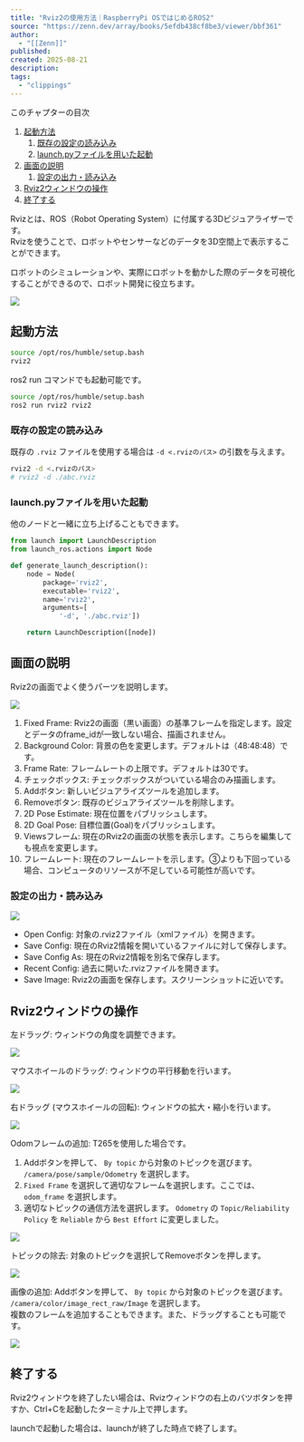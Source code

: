 ```yaml
---
title: "Rviz2の使用方法｜RaspberryPi OSではじめるROS2"
source: "https://zenn.dev/array/books/5efdb438cf8be3/viewer/bbf361"
author:
  - "[[Zenn]]"
published:
created: 2025-08-21
description:
tags:
  - "clippings"
---
```

このチャプターの目次

1. [起動方法](https://zenn.dev/array/books/5efdb438cf8be3/viewer/#%E8%B5%B7%E5%8B%95%E6%96%B9%E6%B3%95)
	1. [既存の設定の読み込み](https://zenn.dev/array/books/5efdb438cf8be3/viewer/#%E6%97%A2%E5%AD%98%E3%81%AE%E8%A8%AD%E5%AE%9A%E3%81%AE%E8%AA%AD%E3%81%BF%E8%BE%BC%E3%81%BF)
	2. [launch.pyファイルを用いた起動](https://zenn.dev/array/books/5efdb438cf8be3/viewer/#launch.py%E3%83%95%E3%82%A1%E3%82%A4%E3%83%AB%E3%82%92%E7%94%A8%E3%81%84%E3%81%9F%E8%B5%B7%E5%8B%95)
2. [画面の説明](https://zenn.dev/array/books/5efdb438cf8be3/viewer/#%E7%94%BB%E9%9D%A2%E3%81%AE%E8%AA%AC%E6%98%8E)
	1. [設定の出力・読み込み](https://zenn.dev/array/books/5efdb438cf8be3/viewer/#%E8%A8%AD%E5%AE%9A%E3%81%AE%E5%87%BA%E5%8A%9B%E3%83%BB%E8%AA%AD%E3%81%BF%E8%BE%BC%E3%81%BF)
3. [Rviz2ウィンドウの操作](https://zenn.dev/array/books/5efdb438cf8be3/viewer/#rviz2%E3%82%A6%E3%82%A3%E3%83%B3%E3%83%89%E3%82%A6%E3%81%AE%E6%93%8D%E4%BD%9C)
4. [終了する](https://zenn.dev/array/books/5efdb438cf8be3/viewer/#%E7%B5%82%E4%BA%86%E3%81%99%E3%82%8B)

Rvizとは、ROS（Robot Operating System）に付属する3Dビジュアライザーです。  
Rvizを使うことで、ロボットやセンサーなどのデータを3D空間上で表示することができます。

ロボットのシミュレーションや、実際にロボットを動かした際のデータを可視化することができるので、ロボット開発に役立ちます。

![](https://storage.googleapis.com/zenn-user-upload/a48d248119da-20221210.png)

## 起動方法

```bash
source /opt/ros/humble/setup.bash
rviz2
```

ros2 run コマンドでも起動可能です。

```bash
source /opt/ros/humble/setup.bash
ros2 run rviz2 rviz2
```

### 既存の設定の読み込み

既存の `.rviz` ファイルを使用する場合は `-d <.rvizのパス>` の引数を与えます。

```bash
rviz2 -d <.rvizのパス>
# rviz2 -d ./abc.rviz
```

### launch.pyファイルを用いた起動

他のノードと一緒に立ち上げることもできます。

```python
from launch import LaunchDescription
from launch_ros.actions import Node

def generate_launch_description():
    node = Node(
        package='rviz2',
        executable='rviz2',
        name='rviz2',
        arguments=[
            '-d', './abc.rviz'])

    return LaunchDescription([node])
```

## 画面の説明

Rviz2の画面でよく使うパーツを説明します。

![](https://storage.googleapis.com/zenn-user-upload/78e4be1dd21f-20221210.png)

1. Fixed Frame: Rviz2の画面（黒い画面）の基準フレームを指定します。設定とデータのframe\_idが一致しない場合、描画されません。
2. Background Color: 背景の色を変更します。デフォルトは（48:48:48）です。
3. Frame Rate: フレームレートの上限です。デフォルトは30です。
4. チェックボックス: チェックボックスがついている場合のみ描画します。
5. Addボタン: 新しいビジュアライズツールを追加します。
6. Removeボタン: 既存のビジュアライズツールを削除します。
7. 2D Pose Estimate: 現在位置をパブリッシュします。
8. 2D Goal Pose: 目標位置(Goal)をパブリッシュします。
9. Viewsフレーム: 現在のRviz2の画面の状態を表示します。こちらを編集しても視点を変更します。
10. フレームレート: 現在のフレームレートを示します。③よりも下回っている場合、コンピュータのリソースが不足している可能性が高いです。

### 設定の出力・読み込み

![](https://storage.googleapis.com/zenn-user-upload/68c613a556e1-20221210.png)

- Open Config: 対象の.rviz2ファイル（xmlファイル）を開きます。
- Save Config: 現在のRviz2情報を開いているファイルに対して保存します。
- Save Config As: 現在のRviz2情報を別名で保存します。
- Recent Config: 過去に開いた.rvizファイルを開きます。
- Save Image: Rviz2の画面を保存します。スクリーンショットに近いです。

## Rviz2ウィンドウの操作

左ドラッグ: ウィンドウの角度を調整できます。

![](https://storage.googleapis.com/zenn-user-upload/005bfad7cf5f-20221210.gif)

マウスホイールのドラッグ: ウィンドウの平行移動を行います。

![](https://storage.googleapis.com/zenn-user-upload/8187a8b83fd7-20221210.gif)

右ドラッグ (マウスホイールの回転): ウィンドウの拡大・縮小を行います。

![](https://storage.googleapis.com/zenn-user-upload/69e9bfb0a639-20221210.gif)

Odomフレームの追加: T265を使用した場合です。

1. Addボタンを押して、 `By topic` から対象のトピックを選びます。 `/camera/pose/sample/Odometry` を選択します。
2. `Fixed Frame` を選択して適切なフレームを選択します。ここでは、 `odom_frame` を選択します。
3. 適切なトピックの通信方法を選択します。 `Odometry` の `Topic/Reliability Policy` を `Reliable` から `Best Effort` に変更しました。

![](https://storage.googleapis.com/zenn-user-upload/8b3c5851047a-20221210.gif)

トピックの除去: 対象のトピックを選択してRemoveボタンを押します。

![](https://storage.googleapis.com/zenn-user-upload/a308a3b3f18c-20221210.gif)

画像の追加: Addボタンを押して、 `By topic` から対象のトピックを選びます。 `/camera/color/image_rect_raw/Image` を選択します。  
複数のフレームを追加することもできます。また、ドラッグすることも可能です。

![](https://storage.googleapis.com/zenn-user-upload/437a5b191b6e-20221210.gif)

## 終了する

Rviz2ウィンドウを終了したい場合は、Rvizウィンドウの右上のバツボタンを押すか、Ctrl+Cを起動したターミナル上で押します。

launchで起動した場合は、launchが終了した時点で終了します。